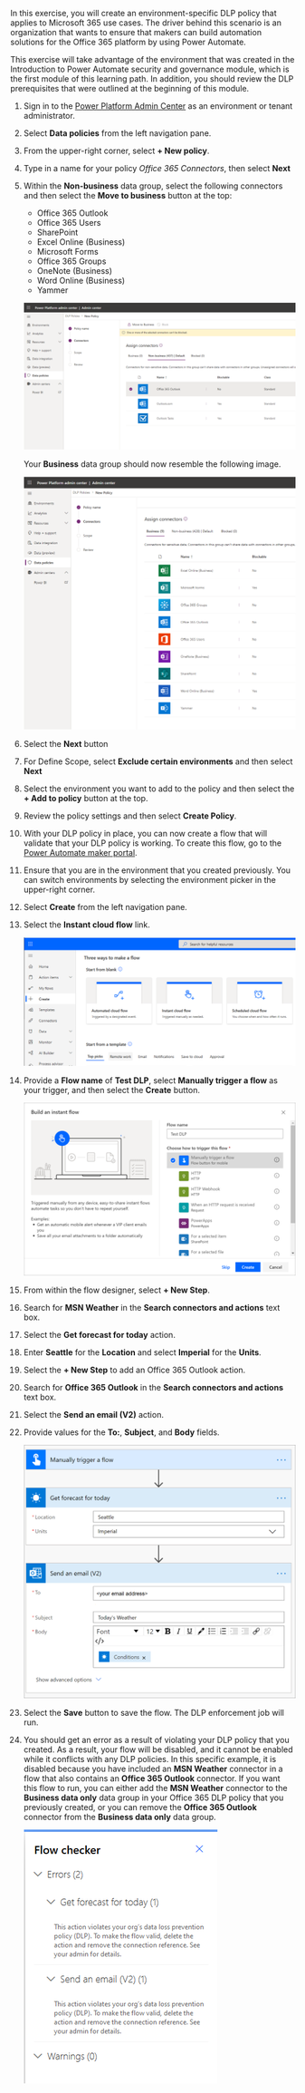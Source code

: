 In this exercise, you will create an environment-specific DLP policy that
applies to Microsoft 365 use cases. The driver behind this scenario is an
organization that wants to ensure that makers can build automation
solutions for the Office 365 platform by using Power Automate.

This exercise will take advantage of the environment that was created in the
Introduction to Power Automate security and governance module, which is the
first module of this learning path. In addition, you should review the DLP
prerequisites that were outlined at the beginning of this module.

1. Sign in to the [Power Platform Admin Center](https://admin.powerplatform.microsoft.com/?azure-portal=true) as an environment or tenant administrator.

1. Select **Data policies** from the left navigation pane.

1. From the upper-right corner, select **+ New policy**.
1. Type in a name for your policy *Office 365 Connectors*, then select **Next**
1. Within the **Non-business** data group, select the following connectors and then select the **Move to business** button at the top:
    - Office 365 Outlook
    - Office 365 Users
    - SharePoint
    - Excel Online (Business)
    - Microsoft Forms
    - Office 365 Groups
    - OneNote (Business)
    - Word Online (Business)
    - Yammer

    ![Screenshot of the new data loss protection policy.](../media/15-new-dlp-update.png)

    Your **Business** data group should now resemble the following image.

    ![Screenshot of the Power Platform admin center with added connectors.](../media/16-added-connectors-update.png)
1. Select the **Next** button
1. For Define Scope, select **Exclude certain environments** and then select **Next**
1. Select the environment you want to add to the policy and then select the **+ Add to policy** button at the top.
1. Review the policy settings and then select **Create Policy**.

1. With your DLP policy in place, you can now create a flow that will validate that your DLP policy is working. To create this flow, go to the [Power Automate maker portal](https://flow.microsoft.com/?azure-portal=true).

1. Ensure that you are in the environment that you created previously. You can switch environments by selecting the environment picker in the upper-right corner.

1. Select **Create** from the left navigation pane.

1. Select the **Instant cloud flow** link.

    ![Screenshot of the create page showing three ways to make a flow.](../media/18-create-update.png)

1. Provide a **Flow name** of **Test DLP**, select **Manually trigger a flow** as your trigger, and then select the **Create** button.

    ![Screenshot of the Build an instant flow dialog.](../media/19-create.png)

1. From within the flow designer, select **+ New Step**.

1. Search for **MSN Weather** in the **Search connectors and actions** text box.

1. Select the **Get forecast for today** action.

1. Enter **Seattle** for the **Location** and select **Imperial** for the **Units**.

1. Select the **+ New Step** to add an Office 365 Outlook action.

1. Search for **Office 365 Outlook** in the **Search connectors and actions** text box.

1. Select the **Send an email (V2)** action.

1. Provide values for the **To:**, **Subject**, and **Body** fields.

    ![Screenshot of the Get forecast for today and Send an email actions.](../media/20-actions.png)

1. Select the **Save** button to save the flow. The DLP enforcement job will run.

1. You should get an error as a result of violating your DLP policy that you created. As a result, your flow will be disabled, and it cannot be enabled while it conflicts with any DLP policies. In this specific example, it is disabled because you have included an **MSN Weather** connector in a flow that also contains an **Office 365 Outlook** connector. If you want this flow to run, you can either add the **MSN Weather** connector to the **Business data only** data group in your Office 365 DLP policy that you previously created, or you can remove the **Office 365 Outlook** connector from the **Business data only** data group.

    ![Screenshot of the Flow checker showing two errors and no warnings.](../media/21-dlp-update.png)
